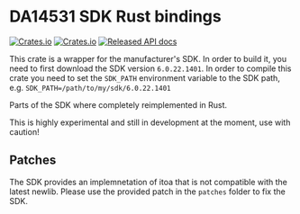# DA14531 SDK Rust bindings

[![Crates.io](https://img.shields.io/crates/d/da14531-sdk.svg)](https://crates.io/crates/da14531-sdk)
[![Crates.io](https://img.shields.io/crates/v/da14531-sdk.svg)](https://crates.io/crates/da14531-sdk)
[![Released API docs](https://docs.rs/da14531-sdk/badge.svg)](https://docs.rs/da14531-sdk)

This crate is a wrapper for the manufacturer's SDK. In order to build it, you
need to first download the SDK version `6.0.22.1401`. In order to compile this
crate you need to set the `SDK_PATH` environment variable to the SDK path, e.g.
`SDK_PATH=/path/to/my/sdk/6.0.22.1401`

Parts of the SDK where completely reimplemented in Rust.


This is highly experimental and still in development at the moment, use with
caution!

## Patches
The SDK provides an implemnetation of itoa that is not compatible with the
latest newlib. Please use the provided patch in the `patches` folder to fix the
SDK.
